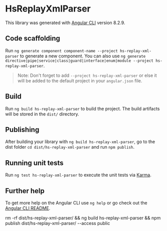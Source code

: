 # HsReplayXmlParser

This library was generated with [Angular CLI](https://github.com/angular/angular-cli) version 8.2.9.

## Code scaffolding

Run `ng generate component component-name --project hs-replay-xml-parser` to generate a new component. You can also use `ng generate directive|pipe|service|class|guard|interface|enum|module --project hs-replay-xml-parser`.

> Note: Don't forget to add `--project hs-replay-xml-parser` or else it will be added to the default project in your `angular.json` file.

## Build

Run `ng build hs-replay-xml-parser` to build the project. The build artifacts will be stored in the `dist/` directory.

## Publishing

After building your library with `ng build hs-replay-xml-parser`, go to the dist folder `cd dist/hs-replay-xml-parser` and run `npm publish`.

## Running unit tests

Run `ng test hs-replay-xml-parser` to execute the unit tests via [Karma](https://karma-runner.github.io).

## Further help

To get more help on the Angular CLI use `ng help` or go check out the [Angular CLI README](https://github.com/angular/angular-cli/blob/master/README.md).

rm -rf dist/hs-replay-xml-parser/ && ng build hs-replay-xml-parser && npm publish dist/hs-replay-xml-parser/ --access public
